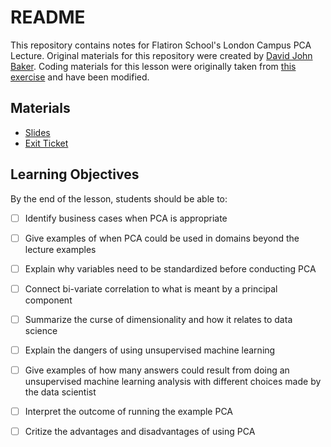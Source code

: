 # README 

This repository contains notes for Flatiron School's London Campus PCA Lecture.
Original materials for this repository were created by [David John Baker](github.com/davidjohnbaker1).
Coding materials for this lesson were originally taken from [this exercise](https://data.world/exercises/pca-exercise-1-solutions) and have been modified.



## Materials 

* [Slides](https://docs.google.com/presentation/d/1WmC9nnIaLsFY32sQ_VcLX9bWUwIlmGVAHR06PIgWCDE/edit?usp=sharing)
* [Exit Ticket](https://forms.gle/jB8FnpNL5yVbF1gG6)

## Learning Objectives

By the end of the lesson, students should be able to: 

* [ ] Identify business cases when PCA is appropriate
* [ ] Give examples of when PCA could be used in domains beyond the lecture examples
* [ ] Explain why variables need to be standardized before conducting PCA
* [ ] Connect bi-variate correlation to what is meant by a principal component
* [ ] Summarize the curse of dimensionality and how it relates to data science
* [ ] Explain the dangers of using unsupervised machine learning
* [ ] Give examples of how many answers could result from doing an unsupervised machine learning analysis with different choices made by the data scientist
* [ ] Interpret the outcome of running the example PCA
* [ ] Critize the advantages and disadvantages of using PCA






